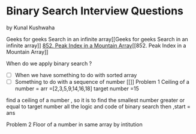 # Binary Search Interview Questions
by Kunal Kushwaha 

Geeks for geeks Search in an infinite array[[Geeks for geeks Search in an infinite array]]
[852. Peak Index in a Mountain Array](https://leetcode.com/problems/peak-index-in-a-mountain-array/)[[852. Peak Index in a Mountain Array]]

When do we apply binary search ?
- [ ] When we have something to do with sorted array
- [ ] Something to do with a sequence of number 
[[]]
Problem 1 Ceiling of a number 
=
arr =[2,3,5,9,14,16,18] target number =15

find a ceiling of a number , so it is to find the smallest number greater or equal to target number 
all the logic and code of binary search then ,start = ans


Problem 2 Floor of a number
in same array by intitution 